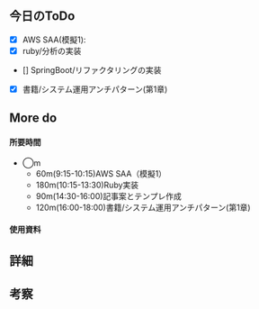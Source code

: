 ## 今日のToDo
<!-- 成果(できたこと/できなかったこと) -->
- [x] AWS SAA(模擬1):
- [x] ruby/分析の実装
- [] SpringBoot/リファクタリングの実装
- [x] 書籍/システム運用アンチパターン(第1章)


## More do


#### 所要時間
- ◯m
  - 60m(9:15-10:15)AWS SAA（模擬1）
  - 180m(10:15-13:30)Ruby実装
  - 90m(14:30-16:00)記事案とテンプレ作成
  - 120m(16:00-18:00)書籍/システム運用アンチパターン(第1章)
#### 使用資料
<!-- 使用資料(教材/書籍/ワークシート/Youtube) -->

## 詳細
<!-- 詳細(キーワード/プロセス//具体例を挙げる/今回の課題解決を今後に繋げられる形で記録) -->


## 考察
<!-- 考察(今後の展望/) -->
